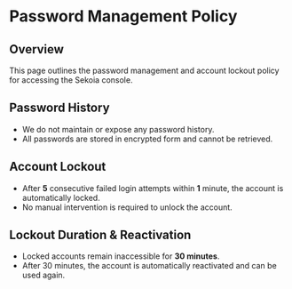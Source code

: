 # Password Management Policy

## Overview

This page outlines the password management and account lockout policy for accessing the Sekoia console.

## Password History

- We do not maintain or expose any password history.
- All passwords are stored in encrypted form and cannot be retrieved.

## Account Lockout

- After **5** consecutive failed login attempts within **1** minute, the account is automatically locked.
- No manual intervention is required to unlock the account.

## Lockout Duration & Reactivation

- Locked accounts remain inaccessible for **30 minutes**.
- After 30 minutes, the account is automatically reactivated and can be used again.
